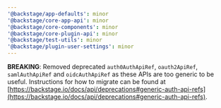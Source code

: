 ```yaml
---
'@backstage/app-defaults': minor
'@backstage/core-app-api': minor
'@backstage/core-components': minor
'@backstage/core-plugin-api': minor
'@backstage/test-utils': minor
'@backstage/plugin-user-settings': minor
---
```


**BREAKING**: Removed deprecated `auth0AuthApiRef`, `oauth2ApiRef`, `samlAuthApiRef` and `oidcAuthApiRef` as these APIs are too generic to be useful. Instructions for how to migrate can be found at [https://backstage.io/docs/api/deprecations#generic-auth-api-refs](https://backstage.io/docs/api/deprecations#generic-auth-api-refs).
